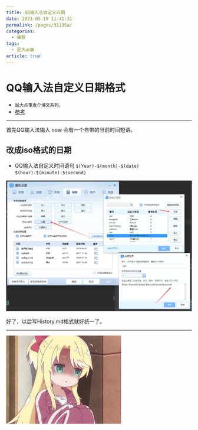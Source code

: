 ```yaml
---
title: QQ输入法自定义日期
date: 2021-05-19 11:41:31
permalink: /pages/31195a/
categories: 
  - 编程
tags: 
  - 屁大点事
article: true
---
```

# QQ输入法自定义日期格式

- ``屁大点事发个博文系列。``
- [参考](https://blog.walterlv.com/post/ime-date-time-format.html)

---

首先QQ输入法输入 now 会有一个自带的当前时间短语。

## 改成iso格式的日期

- QQ输入法自定义时间语句
`$(Year)-$(month)-$(date) $(hour):$(minute):$(second)`

![添加自定义短语](../images/2021-05-19-11-51-35.png)

好了，以后写History.md格式就好统一了。

---

![.](../images/2021-05-19-11-53-28.png)
